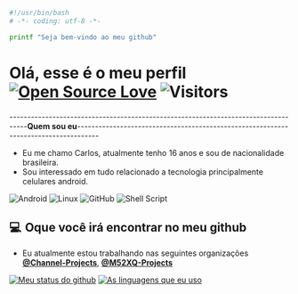 ```bash
#!/usr/bin/bash
# -*- coding: utf-8 -*-

printf "Seja bem-vindo ao meu github"
```

# Olá, esse é o meu perfil [![Open Source Love](https://badges.frapsoft.com/os/v1/open-source.svg?v=102)](https://github.com/ellerbrock/open-source-badge/) ![Visitors](https://visitor-badge.laobi.icu/badge?page_id=L1ghtzin.L1ghtzin)

-----------------------------------------------------------------------------------**Quem sou eu**------------------------------------------------------------------------------------
- Eu me chamo Carlos, atualmente tenho 16 anos e sou de nacionalidade brasileira.
- Sou interessado em tudo relacionado a tecnologia principalmente celulares android.

<img alt="Android" src="https://img.shields.io/badge/Android-3DDC84?style=for-the-badge&logo=android&logoColor=white" /> <img alt="Linux" src="https://img.shields.io/badge/Linux-FCC624?style=for-the-badge&logo=linux&logoColor=black"> <img alt="GitHub" src="https://img.shields.io/badge/github-%23121011.svg?style=for-the-badge&logo=github&logoColor=white"/> <img alt="Shell Script" src="https://img.shields.io/badge/shell_script-%23121011.svg?style=for-the-badge&logo=gnu-bash&logoColor=white"/>

## 💻  Oque você irá encontrar no meu github

- Eu atualmente estou trabalhando nas seguintes organizações
  **[@Channel-Projects](https://github.com/Channel-Projects)**, **[@M52XQ-Projects](https://github.com/M52XQ-Projects)**
  
[![Meu status do github](https://github-readme-stats-git-masterrstaa-rickstaa.vercel.app/api?username=L1ghtzin&show_icons=true&theme=github_dark&hide_border=true)](https://github.com/L1ghtzin)
[![As linguagens que eu uso](https://github-readme-stats-git-masterrstaa-rickstaa.vercel.app/api/top-langs/?username=L1ghtzin&langs_count=8&theme=github_dark&hide_border=true&layout=compact)](https://github.com/L1ghtzin)
